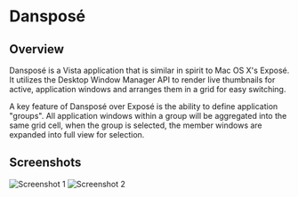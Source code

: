 # Dansposé

## Overview

Dansposé is a Vista application that is similar in spirit to Mac OS X's Exposé. It utilizes the Desktop Window Manager API to render live thumbnails for active, application windows and arranges them in a grid for easy switching.

A key feature of Dansposé over Exposé is the ability to define application "groups". All application windows within a group will be aggregated into the same grid cell, when the group is selected, the member windows are expanded into full view for selection.

## Screenshots

![Screenshot 1](http://www.janoside.com/wp-content/uploads/Forefront/Forefront1.jpg)
![Screenshot 2](http://www.janoside.com/wp-content/uploads/Forefront/Forefront2.jpg)
